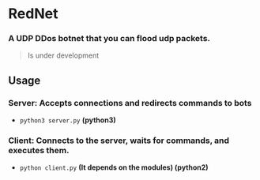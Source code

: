 # **RedNet**

### A UDP DDos botnet that you can flood udp packets.
> Is under development

## Usage

### Server: Accepts connections and redirects commands to bots
- ``` python3 server.py ``` **(python3)**

### Client: Connects to the server, waits for commands, and executes them.
- ``` python client.py ``` **(It depends on the modules) (python2)**





